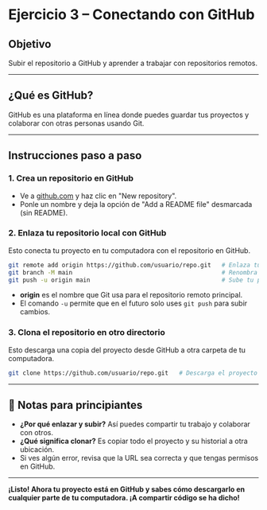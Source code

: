 # Ejercicio 3 – Conectando con GitHub
## Objetivo

Subir el repositorio a GitHub y aprender a trabajar con repositorios remotos.

---

## ¿Qué es GitHub?
GitHub es una plataforma en línea donde puedes guardar tus proyectos y colaborar con otras personas usando Git.

---

## Instrucciones paso a paso

### 1. **Crea un repositorio en GitHub**
- Ve a [github.com](https://github.com/) y haz clic en "New repository".
- Ponle un nombre y deja la opción de "Add a README file" desmarcada (sin README).

### 2. **Enlaza tu repositorio local con GitHub**
Esto conecta tu proyecto en tu computadora con el repositorio en GitHub.

```bash
git remote add origin https://github.com/usuario/repo.git   # Enlaza tu repo local con el remoto
git branch -M main                                          # Renombra la rama principal a 'main' si es necesario
git push -u origin main                                     # Sube tu proyecto a GitHub
```
- **origin** es el nombre que Git usa para el repositorio remoto principal.
- El comando `-u` permite que en el futuro solo uses `git push` para subir cambios.

### 3. **Clona el repositorio en otro directorio**
Esto descarga una copia del proyecto desde GitHub a otra carpeta de tu computadora.

```bash
git clone https://github.com/usuario/repo.git   # Descarga el proyecto en una nueva carpeta
```

---

## 📝 Notas para principiantes

- **¿Por qué enlazar y subir?** Así puedes compartir tu trabajo y colaborar con otros.
- **¿Qué significa clonar?** Es copiar todo el proyecto y su historial a otra ubicación.
- Si ves algún error, revisa que la URL sea correcta y que tengas permisos en GitHub.

---

**¡Listo! Ahora tu proyecto está en GitHub y sabes cómo descargarlo en cualquier
parte de tu computadora. ¡A compartir código se ha dicho!**

